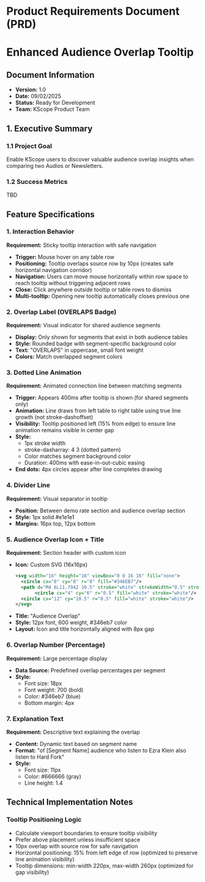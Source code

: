 # Product Requirements Document (PRD)
# Enhanced Audience Overlap Tooltip 

## Document Information
- **Version:** 1.0
- **Date:** 09/02/2025
- **Status:** Ready for Development
- **Team:** KScope Product Team

## 1. Executive Summary

### 1.1 Project Goal
Enable KScope users to discover valuable audience overlap insights when comparing two Audios or Newsletters.

### 1.2 Success Metrics
TBD

## Feature Specifications

### 1. Interaction Behavior
**Requirement:** Sticky tooltip interaction with safe navigation

- **Trigger:** Mouse hover on any table row
- **Positioning:** Tooltip overlaps source row by 10px (creates safe horizontal navigation corridor)
- **Navigation:** Users can move mouse horizontally within row space to reach tooltip without triggering adjacent rows
- **Close:** Click anywhere outside tooltip or table rows to dismiss
- **Multi-tooltip:** Opening new tooltip automatically closes previous one

### 2. Overlap Label (OVERLAPS Badge)
**Requirement:** Visual indicator for shared audience segments

- **Display:** Only shown for segments that exist in both audience tables
- **Style:** Rounded badge with segment-specific background color
- **Text:** "OVERLAPS" in uppercase, small font weight
- **Colors:** Match overlapped segment colors

### 3. Dotted Line Animation
**Requirement:** Animated connection line between matching segments

- **Trigger:** Appears 400ms after tooltip is shown (for shared segments only)
- **Animation:** Line draws from left table to right table using true line growth (not stroke-dashoffset)
- **Visibility:** Tooltip positioned left (15% from edge) to ensure line animation remains visible in center gap
- **Style:**
  - 1px stroke width
  - stroke-dasharray: 4 3 (dotted pattern)
  - Color matches segment background color
  - Duration: 400ms with ease-in-out-cubic easing
- **End dots:** 4px circles appear after line completes drawing

### 4. Divider Line
**Requirement:** Visual separator in tooltip

- **Position:** Between demo rate section and audience overlap section
- **Style:** 1px solid #e1e1e1
- **Margins:** 16px top, 12px bottom

### 5. Audience Overlap Icon + Title
**Requirement:** Section header with custom icon

- **Icon:** Custom SVG (16x16px)
  ```svg
  <svg width="16" height="16" viewBox="0 0 16 16" fill="none">
    <circle cx="8" cy="8" r="8" fill="#346EB7"/>
    <path d="M4 6L11.7942 10.5" stroke="white" strokeWidth="0.5" strokeLinejoin="round" strokeDasharray="1.2 1.2"/>
         <circle cx="4" cy="6" r="0.5" fill="white" stroke="white"/>
    <circle cx="12" cy="10.5" r="0.5" fill="white" stroke="white"/>
  </svg>
  ```
- **Title:** "Audience Overlap"
- **Style:** 12px font, 600 weight, #346eb7 color
- **Layout:** Icon and title horizontally aligned with 8px gap

### 6. Overlap Number (Percentage)
**Requirement:** Large percentage display

- **Data Source:** Predefined overlap percentages per segment
- **Style:**
  - Font size: 18px
  - Font weight: 700 (bold)
  - Color: #346eb7 (blue)
  - Bottom margin: 4px

### 7. Explanation Text
**Requirement:** Descriptive text explaining the overlap

- **Content:** Dynamic text based on segment name
- **Format:** "of [Segment Name] audience who listen to Ezra Klein also listen to Hard Fork"
- **Style:**
  - Font size: 11px
  - Color: #666666 (gray)
  - Line height: 1.4

## Technical Implementation Notes

### Tooltip Positioning Logic
- Calculate viewport boundaries to ensure tooltip visibility
- Prefer above placement unless insufficient space
- 10px overlap with source row for safe navigation
- Horizontal positioning: 15% from left edge of row (optimized to preserve line animation visibility)
- Tooltip dimensions: min-width 220px, max-width 260px (optimized for gap visibility)